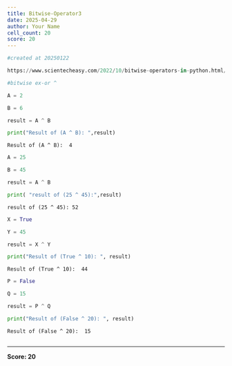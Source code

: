 ```yaml
---
title: Bitwise-Operator3
date: 2025-04-29
author: Your Name
cell_count: 20
score: 20
---
```


```python
#created at 20250122
```


```python
https://www.scientecheasy.com/2022/10/bitwise-operators-in-python.html/
```


```python
#bitwise ex-or ^
```


```python
A = 2
```


```python
B = 6
```


```python
result = A ^ B
```


```python
print("Result of (A ^ B): ",result)
```

    Result of (A ^ B):  4



```python
A = 25
```


```python
B = 45
```


```python
result = A ^ B
```


```python
print( "result of (25 ^ 45):",result)
```

    result of (25 ^ 45): 52



```python
X = True
```


```python
Y = 45
```


```python
result = X ^ Y
```


```python
print("Result of (True ^ 10): ", result)
```

    Result of (True ^ 10):  44



```python
P = False
```


```python
Q = 15
```


```python
result = P ^ Q
```


```python
print("Result of (False ^ 20): ", result)
```

    Result of (False ^ 20):  15



```python

```


---
**Score: 20**